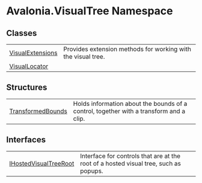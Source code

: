 # Avalonia.VisualTree Namespace






## Classes
<table>
<tr>
<td><a href="T_Avalonia_VisualTree_VisualExtensions">VisualExtensions</a></td>
<td>Provides extension methods for working with the visual tree.</td>
</tr>
<tr>
<td><a href="T_Avalonia_VisualTree_VisualLocator">VisualLocator</a></td>
<td> </td>
</tr>
</table>

## Structures
<table>
<tr>
<td><a href="T_Avalonia_VisualTree_TransformedBounds">TransformedBounds</a></td>
<td>Holds information about the bounds of a control, together with a transform and a clip.</td>
</tr>
</table>

## Interfaces
<table>
<tr>
<td><a href="T_Avalonia_VisualTree_IHostedVisualTreeRoot">IHostedVisualTreeRoot</a></td>
<td>Interface for controls that are at the root of a hosted visual tree, such as popups.</td>
</tr>
</table>
